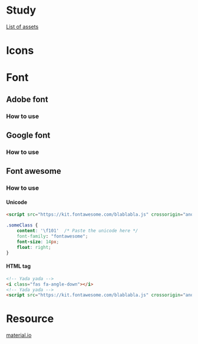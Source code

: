 # Study
[List of assets](https://www.w3schools.com/howto/howto_css_searchbar.asp)

# Icons

# Font
## Adobe font
### How to use
## Google font
### How to use
## Font awesome
### How to use
#### Unicode
```html
<script src="https://kit.fontawesome.com/blablabla.js" crossorigin="anonymous"></script>
```

```css
.someClass {
    content: '\f101'  /* Paste the unicode here */
    font-family: "fontawesome";
    font-size: 14px;
    float: right;
}
```
#### HTML tag
```html
<!-- Yada yada -->
<i class="fas fa-angle-down"></i>
<!-- Yada yada -->
<script src="https://kit.fontawesome.com/blablabla.js" crossorigin="anonymous"></script>
```
# Resource
[material.io](https://material.io/)